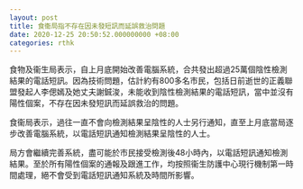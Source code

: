```yaml
---
layout: post
title: 食衞局指不存在因未發短訊而延誤救治問題
date: 2020-12-25 20:50:52.000000000 +08:00
categories: rthk
---
```


食物及衞生局表示，自上月底開始改善電腦系統，合共發出超過25萬個陰性檢測結果的電話短訊。因為技術問題，估計約有800多名市民，包括日前逝世的正義聯盟發起人李偲嫣及她丈夫謝鋮浚，未能收到陰性檢測結果的電話短訊，當中並沒有陽性個案，不存在因未發短訊而延誤救治的問題。

食衞局表示，過往一直不會向檢測結果呈陰性的人士另行通知，直至上月底當局逐步改善電腦系統，以電話短訊通知檢測結果呈陰性的人士。

局方會繼續完善系統，盡可能於市民接受檢測後48小時內，以電話短訊通知檢測結果。至於所有陽性個案的通報及跟進工作，均按照衞生防護中心現行機制第一時間處理，絕不會受到電話短訊通知系統及時間所影響。
